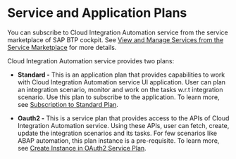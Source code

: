 <!-- loioad78835655b142b28874752cca98af16 -->

# Service and Application Plans

You can subscribe to Cloud Integration Automation service from the service marketplace of SAP BTP cockpit. See [View and Manage Services from the Service Marketplace](https://help.sap.com/viewer/09cc82baadc542a688176dce601398de/Cloud/en-US/affcc245c332433ba71917ff715b9971.html) for more details.

Cloud Integration Automation service provides two plans:

-   **Standard -** This is an application plan that provides capabilities to work with Cloud Integration Automation service UI application. User can plan an integration scenario, monitor and work on the tasks w.r.t integration scenario. Use this plan to subscribe to the application. To learn more, see [Subscription to Standard Plan](subscription-to-standard-plan-c8ed936.md).

-   **Oauth2 -** This is a service plan that provides access to the APIs of Cloud Integration Automation service. Using these APIs, user can fetch, create, update the integration scenarios and its tasks. For few scenarios like ABAP automation, this plan instance is a pre-requisite. To learn more, see [Create Instance in OAuth2 Service Plan](create-instance-in-oauth2-service-plan-6187a7e.md).

